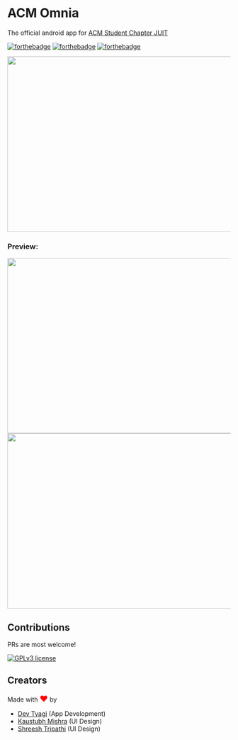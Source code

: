 # ACM Omnia
The official android app for <a href="http://juit.acm.org/">ACM Student Chapter JUIT</a>

[![forthebadge](https://forthebadge.com/images/badges/built-for-android.svg)](https://forthebadge.com)
[![forthebadge](https://forthebadge.com/images/badges/made-with-java.svg)](https://forthebadge.com)
[![forthebadge](https://forthebadge.com/images/badges/built-with-love.svg)](https://forthebadge.com)

<img src="https://firebasestorage.googleapis.com/v0/b/acm-omnia.appspot.com/o/appScreenshots%2FCover.png?alt=media&token=d57c6ce6-6ec0-4046-b74a-1d054ca2758c" width ="700" height="395">

### Preview:

<img src="https://firebasestorage.googleapis.com/v0/b/acm-omnia.appspot.com/o/appScreenshots%2Fss1.jpg?alt=media&token=7d83d465-2b56-4f9d-89c2-577518a400f5" width="600" height="395">

<img src="https://firebasestorage.googleapis.com/v0/b/acm-omnia.appspot.com/o/appScreenshots%2Fss2.jpg?alt=media&token=e361eaf9-388e-4546-ab9f-5c22e2f0e895" width="600" height="395">


## Contributions

PRs are most welcome!

[![GPLv3 license](https://img.shields.io/badge/License-GPLv3-blue.svg)](http://perso.crans.org/besson/LICENSE.html)     



## Creators

Made with <span style="font-size:130%;color:red;">&hearts;</span> by      
* [Dev Tyagi](https://www.linkedin.com/in/devtyagi/)             (App Development)
* [Kaustubh Mishra](https://www.linkedin.com/in/kaustubhai/)     (UI Design)
* [Shreesh Tripathi](https://www.linkedin.com/in/shreesh-tripathi-a12977192/)     (UI Design)
